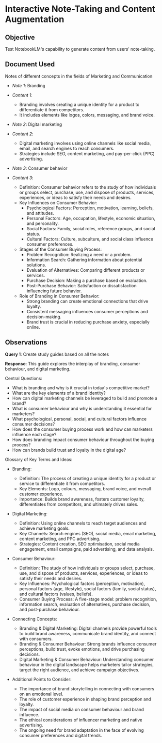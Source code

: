 # Interactive Note-Taking and Content Augmentation

## Objective
Test NotebookLM's capability to generate content from users' note-taking.

## Document Used
Notes of different concepts in the fields of Marketing and Communication
- *Note 1*: Branding
- *Content 1*: 
  - Branding involves creating a unique identity for a product to differentiate it from competitors.
  - It includes elements like logos, colors, messaging, and brand voice.

- *Note 2*: Digital marketing
- *Content 2*: 
  - Digital marketing involves using online channels like social media, email, and search engines to reach consumers.
  - Strategies include SEO, content marketing, and pay-per-click (PPC) advertising.
 
- *Note 3*: Consumer behavior
- *Content 3*: 
  - Definition: Consumer behavior refers to the study of how individuals or groups select, purchase, use, and dispose of products, services, experiences, or ideas to satisfy their needs and desires.
  - Key Influences on Consumer Behavior:
    - Psychological Factors: Perception, motivation, learning, beliefs, and attitudes.
    - Personal Factors: Age, occupation, lifestyle, economic situation, and personality.
    - Social Factors: Family, social roles, reference groups, and social status.
    - Cultural Factors: Culture, subculture, and social class influence consumer preferences.
  - Stages of the Consumer Buying Process:
    - Problem Recognition: Realizing a need or a problem.
    - Information Search: Gathering information about potential solutions.
    - Evaluation of Alternatives: Comparing different products or services.
    - Purchase Decision: Making a purchase based on evaluation.
    - Post-Purchase Behavior: Satisfaction or dissatisfaction influencing future behavior.
  - Role of Branding in Consumer Behavior:
    - Strong branding can create emotional connections that drive loyalty.
    - Consistent messaging influences consumer perceptions and decision-making.
    - Brand trust is crucial in reducing purchase anxiety, especially online.

## Observations
**Query 1**: Create study guides based on all the notes 

**Response**: 
This guide explores the interplay of branding, consumer behaviour, and digital marketing.

Central Questions:

- What is branding and why is it crucial in today's competitive market?
- What are the key elements of a brand identity?
- How can digital marketing channels be leveraged to build and promote a brand?
- What is consumer behaviour and why is understanding it essential for marketers?
- What psychological, personal, social, and cultural factors influence consumer decisions?
- How does the consumer buying process work and how can marketers influence each stage?
- How does branding impact consumer behaviour throughout the buying process?
- How can brands build trust and loyalty in the digital age?

Glossary of Key Terms and Ideas:

- Branding:

  - Definition: The process of creating a unique identity for a product or service to differentiate it from competitors.
  - Key Elements: Logo, colours, messaging, brand voice, and overall customer experience.
  - Importance: Builds brand awareness, fosters customer loyalty, differentiates from competitors, and ultimately drives sales.
- Digital Marketing:

  - Definition: Using online channels to reach target audiences and achieve marketing goals.
  - Key Channels: Search engines (SEO), social media, email marketing, content marketing, and PPC advertising.
  - Strategies: Content creation, SEO optimisation, social media engagement, email campaigns, paid advertising, and data analysis.
- Consumer Behaviour:

  - Definition: The study of how individuals or groups select, purchase, use, and dispose of products, services, experiences, or ideas to satisfy their needs and desires.
  - Key Influences: Psychological factors (perception, motivation), personal factors (age, lifestyle), social factors (family, social status), and cultural factors (values, beliefs).
  - Consumer Buying Process: A five-stage model: problem recognition, information search, evaluation of alternatives, purchase decision, and post-purchase behaviour.

- Connecting Concepts:

  - Branding & Digital Marketing: Digital channels provide powerful tools to build brand awareness, communicate brand identity, and connect with consumers.
  - Branding & Consumer Behaviour: Strong brands influence consumer perceptions, build trust, evoke emotions, and drive purchasing decisions.
  - Digital Marketing & Consumer Behaviour: Understanding consumer behaviour in the digital landscape helps marketers tailor strategies, target the right audience, and achieve campaign objectives.
- Additional Points to Consider:

  - The importance of brand storytelling in connecting with consumers on an emotional level.
  - The role of customer experience in shaping brand perception and loyalty.
  - The impact of social media on consumer behaviour and brand influence.
  - The ethical considerations of influencer marketing and native advertising.
  - The ongoing need for brand adaptation in the face of evolving consumer preferences and digital trends.
